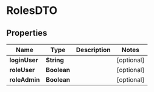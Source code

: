 # RolesDTO

## Properties
Name | Type | Description | Notes
------------ | ------------- | ------------- | -------------
**loginUser** | **String** |  |  [optional]
**roleUser** | **Boolean** |  |  [optional]
**roleAdmin** | **Boolean** |  |  [optional]
